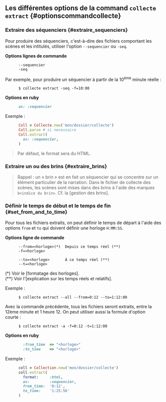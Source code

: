 ## Les différentes options de la command `collecte extract` {#optionscommandcollecte}

### Extraire des séquenciers {#extraire_sequenciers}

Pour produire des séquenciers, c'est-à-dire des fichiers comportant les scènes et les intitulés, utiliser l'option `--sequencier` ou `-seq`.

**Options lignes de commande**

~~~
      --sequencier
      -seq
~~~

Par exemple, pour produire un séquencier à partir de la 10<sup>ème</sup> minute réelle :

~~~
      $ collecte extract -seq -f=10:00
~~~

**Options en ruby**

~~~ruby
      as: :sequencier
~~~

Exemple :

~~~ruby
      Coll = Collecte.new('mon/dossier/collecte')
      Coll.parse # si necessaire
      Coll.extract(
        as: :sequencier,
      )
~~~

> Par défaut, le format sera du HTML.

### Extraire un ou des brins {#extraire_brins}

> Rappel : un « brin » est en fait un séquencier qui se concentre sur un élément particulier de la narration. Dans le fichier de collecte des scènes, les scènes sont mises dans des brins à l'aide des marques `b<indice du brin>`. Cf. la [gestion des brins].


### Définir le temps de début et le temps de fin {#set_from_and_to_time}

Pour tous les fichiers extraits, on peut définir le temps de départ à l'aide des options `from` et `to` qui doivent définir une horloge `H:MM:SS`.

**Options ligne de commande**

~~~
      --from=<horloge>(*)  Depuis ce temps réel (**)
      -f=<horloge>

      --to=<horloge>       À ce temps réel (**)
      --t=<horloge>
~~~

(*) Voir le [formatage des horloges].<br>
(**) Voir l'[explication sur les temps réels et relatifs].

Exemple :

~~~
      $ collecte extract --all --from=0:12 --to=1:12:00
~~~

Avec la commande précédente, tous les fichiers seront extraits, entre la 12ème minute et 1 heure 12. On peut utiliser aussi la formule d'option courte :

~~~
      $ collecte extract -a -f=0:12 -t=1:12:00
~~~

**Options en ruby**

~~~ruby
        :from_time  => "<horloge>"
        :to_time    => "<horloge>"
~~~

Exemple :

~~~ruby
      coll = Collection.new('mon/dossier/collecte')
      coll.extract(
        format:     :html,
        as:         :sequencier,
        from_time:  '0:12',
        to_time:    '1:25:56'
      )
~~~
